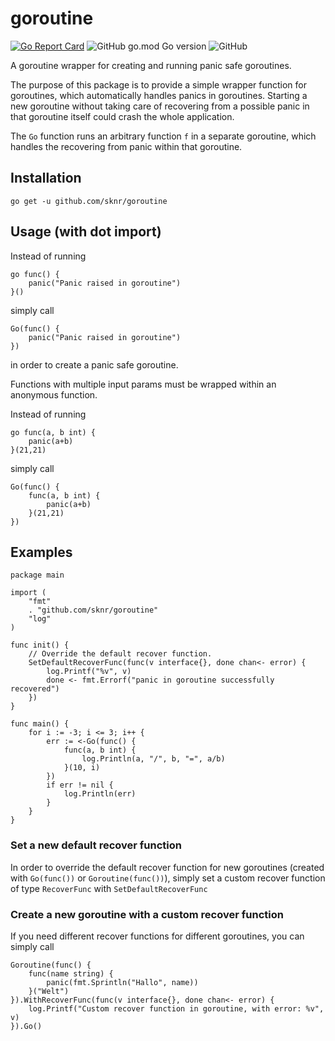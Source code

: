 # goroutine

[![Go Report Card](https://goreportcard.com/badge/github.com/sknr/goroutine)](https://goreportcard.com/report/github.com/sknr/goroutine)
![GitHub go.mod Go version](https://img.shields.io/github/go-mod/go-version/sknr/goroutine?style=flat)
![GitHub](https://img.shields.io/github/license/sknr/goroutine)

A goroutine wrapper for creating and running panic safe goroutines.

The purpose of this package is to provide a simple wrapper function for goroutines, which automatically handles panics
in goroutines. Starting a new goroutine without taking care of recovering from a possible panic in that goroutine itself
could crash the whole application.

The `Go` function runs an arbitrary function `f` in a separate goroutine, which handles the recovering from panic within
that goroutine.

## Installation

`go get -u github.com/sknr/goroutine`

## Usage (with dot import)

Instead of running

```
go func() {
    panic("Panic raised in goroutine")
}()
```

simply call

```
Go(func() {
    panic("Panic raised in goroutine")
})
```

in order to create a panic safe goroutine.

Functions with multiple input params must be wrapped within an anonymous function.

Instead of running

```
go func(a, b int) {
    panic(a+b)
}(21,21)
```

simply call

```
Go(func() {
    func(a, b int) {
        panic(a+b)
    }(21,21)
})
```

## Examples

```
package main

import (
    "fmt"
    . "github.com/sknr/goroutine"
    "log"
)

func init() {
    // Override the default recover function.
    SetDefaultRecoverFunc(func(v interface{}, done chan<- error) {
        log.Printf("%v", v)
        done <- fmt.Errorf("panic in goroutine successfully recovered")
    })
}

func main() {
    for i := -3; i <= 3; i++ {
        err := <-Go(func() {
            func(a, b int) {
                log.Println(a, "/", b, "=", a/b)
            }(10, i)
        })
        if err != nil {
            log.Println(err)
        }
    }
}
```

### Set a new default recover function

In order to override the default recover function for new goroutines (created with `Go(func())` or `Goroutine(func())`),
simply set a custom recover function of type `RecoverFunc` with `SetDefaultRecoverFunc`

### Create a new goroutine with a custom recover function

If you need different recover functions for different goroutines, you can simply call

```
Goroutine(func() {
    func(name string) {
        panic(fmt.Sprintln("Hallo", name))
    }("Welt")
}).WithRecoverFunc(func(v interface{}, done chan<- error) {
    log.Printf("Custom recover function in goroutine, with error: %v", v)
}).Go()
```
